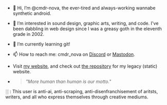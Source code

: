 - 👋 Hi, I’m @cmdr-nova, the ever-tired and always-working wannabe synthetic android.
- 👀 I’m interested in sound design, graphic arts, writing, and code. I've been dabbling in web design since I was a greasy goth in the eleventh grade in 2002.
- 🌱 I’m currently learning git!
- 📫 How to reach me: cmdr_nova on <a href="http://discordapp.com/users/cmdr_nova#1763" target="_blank">Discord</a> or <a href="https://mkultra.monster/@cmdr_nova" target="_blank">Mastodon</a>.
- Visit <a href="https://cmdr-nova.online" target="_blank">my website</a>, and check out <a href="https://github.com/cmdr-nova/cmdr-nova.github.io">the repository</a> for my legacy (static) website.

- <blockquote><em>"More human than human is our motto."</em></blockquote>
<!---
cmdr-nova/cmdr-nova is a ✨ special ✨ repository because its `README.md` (this file) appears on your GitHub profile.
You can click the Preview link to take a look at your changes.
--->

░  : This user is anti-ai, anti-scraping, anti-disenfranchisement of aritsts, writers, and all who express themselves through creative mediums.
